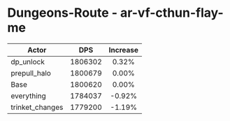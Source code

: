 # Dungeons-Route - ar-vf-cthun-flay-me
| Actor | DPS | Increase |
|---|:---:|:---:|
|dp_unlock|1806302|0.32%|
|prepull_halo|1800679|0.00%|
|Base|1800620|0.00%|
|everything|1784037|-0.92%|
|trinket_changes|1779200|-1.19%|
